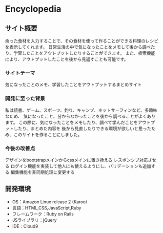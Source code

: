 # Encyclopedia

## サイト概要
余った食材を入力することで、その食材を使って作ることができる料理のレシピを表示してくれます。
日常生活の中で気になったことをメモして後から調べたり、学習したことをアウトプットしたりすることができます。
また、検索機能により、アウトプットしたことを後から見返すことも可能です。

### サイトテーマ
気になったことのメモ、学習したことをアウトプットするまとめサイト

### 開発に至った背景
私は読書、ゲーム、スポーツ、釣り、キャンプ、ネットサーフィンなど、多趣味なため、
気になったこと、分からなかったことを後から調べることがよくあります。
この際に、気になったことをメモしたり、調べて学んだことをアウトプットしたり、まとめた内容を
後から見直したりできる環境が欲しいと思ったため、このサイトを作ることにしました。


### 今後の改善点
デザインをbootstrapメインからcssメインに置き換える
レスポンシブ対応させる
ログイン機能を実装して他人にも使えるようにし、バリデーションも追加する
編集機能を非同期処理に変更する


## 開発環境
- OS：Amazon Linux release 2 (Karoo)
- 言語：HTML,CSS,JavaScript,Ruby
- フレームワーク：Ruby on Rails
- JSライブラリ：jQuery
- IDE：Cloud9